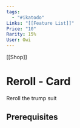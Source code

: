 ```yaml
---
tags:
  - "#ikatodo"
Links: "[[Feature List]]"
Price: "10"
Rarity: 15%
User: Owi
---
```

[[Shop]]

# Reroll - Card
Reroll the trump suit
## Prerequisites 

